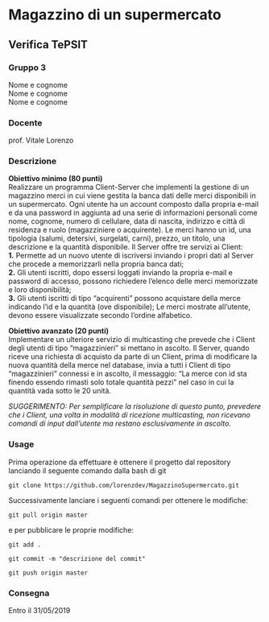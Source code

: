 # Magazzino di un supermercato

## Verifica TePSIT

### Gruppo 3

Nome e cognome  
Nome e cognome  
Nome e cognome  

### Docente

prof. Vitale Lorenzo

### Descrizione
**Obiettivo minimo (80 punti)**  
Realizzare un programma Client-Server che implementi la gestione di un magazzino merci in cui
viene gestita la banca dati delle merci disponibili in un supermercato.
Ogni utente ha un account composto dalla propria e-mail e da una password in aggiunta ad una serie
di informazioni personali come nome, cognome, numero di cellulare, data di nascita, indirizzo e
città di residenza e ruolo (magazziniere o acquirente).
Le merci hanno un id, una tipologia (salumi, detersivi, surgelati, carni), prezzo, un titolo, una
descrizione e la quantità disponibile.
Il Server offre tre servizi ai Client:  
**1.** Permette ad un nuovo utente di iscriversi inviando i propri dati al Server che procede a
memorizzarli nella propria banca dati;  
**2.** Gli utenti iscritti, dopo essersi loggati inviando la propria e-mail e password di accesso,
possono richiedere l’elenco delle merci memorizzate e loro disponibilità;  
**3.** Gli utenti iscritti di tipo “acquirenti” possono acquistare della merce indicando l’id e la
quantità (ove disponibile);
Le merci mostrate all’utente, devono essere visualizzate secondo l’ordine alfabetico.  

**Obiettivo avanzato (20 punti)**  
Implementare un ulteriore servizio di multicasting che prevede che i Client degli utenti di tipo
“magazzinieri” si mettano in ascolto.
Il Server, quando riceve una richiesta di acquisto da parte di un Client, prima di modificare la nuova
quantità della merce nel database, invia a tutti i Client di tipo “magazzinieri” connessi e in ascolto,
il messaggio: “La merce con id sta finendo essendo rimasti solo totale quantità pezzi” nel caso in
cui la quantità vada sotto le 20 unità.  
 
*SUGGERIMENTO: Per semplificare la risoluzione di questo punto, prevedere che i Client, una volta in modalità
di ricezione multicasting, non ricevano comandi di input dall’utente ma restano esclusivamente in
ascolto.*


### Usage

Prima operazione da effettuare è ottenere il progetto dal repository lanciando il seguente comando dalla bash di git
  
```
git clone https://github.com/lorenzdev/MagazzinoSupermercato.git 
```
  
Successivamente lanciare i seguenti comandi per ottenere le modifiche:

```
git pull origin master
```  

e per pubblicare le proprie modifiche:

```
git add .
```  
```
git commit -m "descrizione del commit"
```  
```
git push origin master
```  

### Consegna
Entro il 31/05/2019